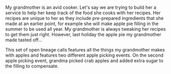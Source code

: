 My grandmother is an avid cooker. Let's say we are trying to build her a service to help her keep
track of the food she cooks with her recipes. Her recipes are unique to her as they include
pre-prepared ingredients that she made at an earlier point, for example she will make apple pie
filling in the summer to be used all year. My grandmother is always tweaking her recipes to get them
just right. However, last holiday the apple pie my grandmother made tasted off...

This set of open lineage calls features all the things my grandmother makes with apples and features
two different apple picking events. On the second apple picking event, grandma picked crab apples
and added extra sugar to the filling to compensate.